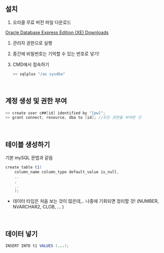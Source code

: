 ## 설치

1. 오라클 무료 버전 파일 다운로드

[Oracle Database Express Edition (XE) Downloads](https://www.oracle.com/database/technologies/xe-downloads.html)

1. 관리자 권한으로 실행
2. 중간에 비밀번호는 기억할 수 있는 번호로 넣기!
3. CMD에서 접속하기

    ```java
    >> sqlplus "/as sysdba"
    ```

<br>

## 계정 생성 및 권한 부여

```java
>> create user c##[id] identified by "[pw]";
>> grant connect, resource, dba to [id]; //모든 권한을 부여한 것
```

<br>

## 테이블 생성하기

기본 mySQL 문법과 같음

```java
create table t1(
	column_name column_type default_value is_null,
	..
	,
	..  
	);
```

- 데이터 타입은 처음 보는 것이 많은데,.. 나중에 기회되면 정리할 것! (NUMBER, NVARCHAR2, CLOB,  ... )

<br>

## 데이터 넣기

```java
INSERT INTO t1 VALUES (...);
```